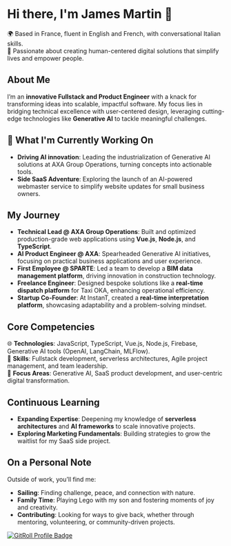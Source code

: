 # Hi there, I'm James Martin 👋
🌍 Based in France, fluent in English and French, with conversational Italian skills.  
🌟 Passionate about creating human-centered digital solutions that simplify lives and empower people.

## About Me  
I’m an **innovative Fullstack and Product Engineer** with a knack for transforming ideas into scalable, impactful software. My focus lies in bridging technical excellence with user-centered design, leveraging cutting-edge technologies like **Generative AI** to tackle meaningful challenges.

## 🚀 What I'm Currently Working On  
- **Driving AI innovation**: Leading the industrialization of Generative AI solutions at AXA Group Operations, turning concepts into actionable tools.  
- **Side SaaS Adventure**: Exploring the launch of an AI-powered webmaster service to simplify website updates for small business owners.  

## My Journey  
- **Technical Lead @ AXA Group Operations**: Built and optimized production-grade web applications using **Vue.js**, **Node.js**, and **TypeScript**.  
- **AI Product Engineer @ AXA**: Spearheaded Generative AI initiatives, focusing on practical business applications and user experience.  
- **First Employee @ SPARTE**: Led a team to develop a **BIM data management platform**, driving innovation in construction technology.  
- **Freelance Engineer**: Designed bespoke solutions like a **real-time dispatch platform** for Taxi OKA, enhancing operational efficiency.  
- **Startup Co-Founder**: At InstanT, created a **real-time interpretation platform**, showcasing adaptability and a problem-solving mindset.

## Core Competencies  
🌐 **Technologies**: JavaScript, TypeScript, Vue.js, Node.js, Firebase, Generative AI tools (OpenAI, LangChain, MLFlow).  
🔧 **Skills**: Fullstack development, serverless architectures, Agile project management, and team leadership.  
🎯 **Focus Areas**: Generative AI, SaaS product development, and user-centric digital transformation.  

## Continuous Learning  
- **Expanding Expertise**: Deepening my knowledge of **serverless architectures** and **AI frameworks** to scale innovative projects.  
- **Exploring Marketing Fundamentals**: Building strategies to grow the waitlist for my SaaS side project.

## On a Personal Note  
Outside of work, you’ll find me:  
- **Sailing**: Finding challenge, peace, and connection with nature.  
- **Family Time**: Playing Lego with my son and fostering moments of joy and creativity.  
- **Contributing**: Looking for ways to give back, whether through mentoring, volunteering, or community-driven projects.

<a href="https://gitroll.io/profile/uiSiTyUk4Q4Vh6BnCqGiqIQHAJl52" target="_blank"><img src="https://gitroll.io/api/badges/profiles/v1/uiSiTyUk4Q4Vh6BnCqGiqIQHAJl52?theme=midnight" alt="GitRoll Profile Badge"/></a>

